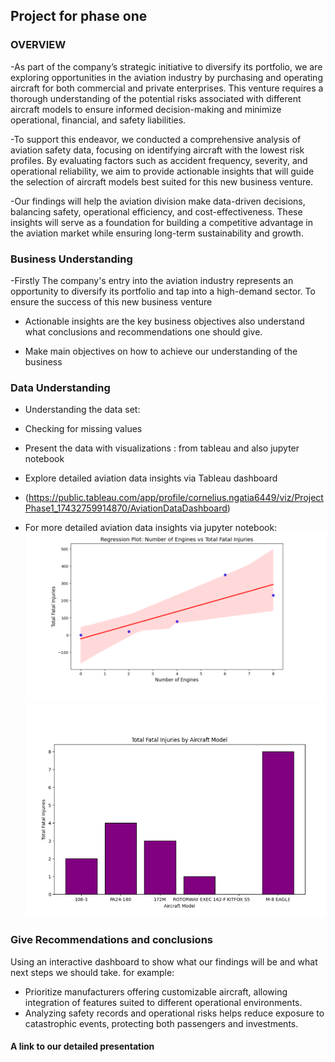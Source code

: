 ## Project for phase one

### OVERVIEW

-As part of the company’s strategic initiative to diversify its portfolio, we are exploring opportunities in the aviation industry by purchasing and operating aircraft for both commercial and private enterprises. This venture requires a thorough understanding of the potential risks associated with different aircraft models to ensure informed decision-making and minimize operational, financial, and safety liabilities.

-To support this endeavor, we conducted a comprehensive analysis of aviation safety data, focusing on identifying aircraft with the lowest risk profiles. By evaluating factors such as accident frequency, severity, and operational reliability, we aim to provide actionable insights that will guide the selection of aircraft models best suited for this new business venture.

-Our findings will help the aviation division make data-driven decisions, balancing safety, operational efficiency, and cost-effectiveness. These insights will serve as a foundation for building a competitive advantage in the aviation market while ensuring long-term sustainability and growth.

 ### Business Understanding
  -Firstly The company's entry into the aviation industry represents an opportunity to diversify its portfolio and tap into a high-demand sector. To ensure the success of this new business venture
  
  - Actionable insights are the key business objectives also understand what conclusions and recommendations one should give.
    
  - Make main objectives on how to achieve our understanding of the business

### Data Understanding 
- Understanding the data set:
  
- Checking for missing values

 - Present the data with visualizations : from tableau and also jupyter notebook
 - Explore detailed aviation data insights via  Tableau dashboard 
 - (https://public.tableau.com/app/profile/cornelius.ngatia6449/viz/ProjectPhase1_17432759914870/AviationDataDashboard)
 - For more detailed aviation data insights via  jupyter notebook:
![image alt](https://github.com/Cornelius-ngatia/dsc-phase-1-project-v3/blob/4665b1fcb135cf8aa1dc337781f1cb4a1b5847f5/Regression%20plot.png)
![image alt](https://github.com/Cornelius-ngatia/dsc-phase-1-project-v3/blob/606b642166142905b6de4d79a5693ec162d69605/Box%20plot%20.png)

### Give Recommendations and conclusions
Using an interactive dashboard to show what our findings will be and what next steps we should take.
for example:
- Prioritize manufacturers offering customizable aircraft, allowing integration of features suited
to different operational environments.
- Analyzing safety records and operational risks helps reduce exposure to catastrophic events,
protecting both passengers and investments.
#### A link to our detailed presentation

